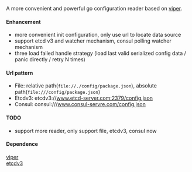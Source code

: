 A more convenient and powerful go configuration reader based on [viper](https://github.com/spf13/viper).

#### Enhancement
* more convenient init configuration, only use url to locate data source
* support etcd v3 and watcher mechanism, consul polling watcher mechanism
* three load failed handle strategy (load last valid serialized config data / panic directly / retry N times)

#### Url pattern
* File: relative path(`file://./config/package.json`), absolute path(`file:///config/package.json`)
* Etcdv3: etcdv3://www.etcd-server.com:2379/config.json
* Consul: consul:///www.consul-servre.com/config.json

#### TODO
* support more reader, only support file, etcdv3, consul now

#### Dependence
[viper](https://github.com/spf13/viper)  
[etcdv3]()  